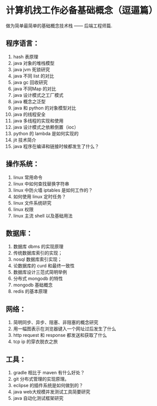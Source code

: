 # 计算机找工作必备基础概念（逗逼篇）

做为简单最简单的基础概念技术栈 —— 后端工程师篇.

## 程序语言：
1. hash 表原理
2. java 对象的堆栈模型
3. java jvm 死锁研究
4. java 不同 list 的对比
5. java gc 回收研究
6. java 不同Map 的对比
7. java 设计模式之工厂模式
8. java 概念之泛型
9. java 和 python 的对象模型对比
10. java 的线程安全
11. java 多线程的实现和使用
12. java 设计模式之依赖倒置（ioc）
13. python 的 lambda 是如何实现的
14. jit 技术简介
15. java 程序在编译和链接时候都发生了什么？

## 操作系统：
1. linux 常用命令
2. linux 中如何查找替换字符串
3. linux 中防火墙 iptables 是如何工作的？
4. 如何使用 linux 定时任务？
5. linux 文件系统研究
6. linux 权限
7. linux 主流 shell 以及基础用法


## 数据库：
1. 数据库 dbms 的实现原理
2. 传统数据库索引的实现；
3. nosql 数据库索引实现；
4. 论数据库的 curd 和最终一致性
5. 数据库设计三范式简明举例
6. 分布式 mongodb 的特性
7. mongodb 基础概念
8. redis 的基本原理


## 网络：
1. 简明同步、异步、阻塞、非阻塞的概念研究
2. 用一幅图表示在浏览器键入一个网址过后发生了什么
3. http request 和 response 都发送和获取了什么
4. tcp ip 的穿衣脱衣之旅


## 工具：
1. gradle 相比于 maven 有什么好处？
2. git 分布式管理的实现原理。
3. eclipse 的插件系统是如何做到的？
4. java web大规模并发测试工具简要研究
5. java 自动化测试框架研究

